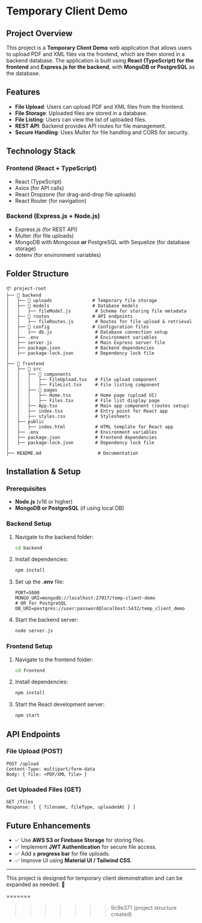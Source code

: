 # Temporary Client Demo

## Project Overview
This project is a **Temporary Client Demo** web application that allows users to upload PDF and XML files via the frontend, which are then stored in a backend database. The application is built using **React (TypeScript) for the frontend** and **Express.js for the backend**, with **MongoDB or PostgreSQL** as the database.

## Features
- **File Upload**: Users can upload PDF and XML files from the frontend.
- **File Storage**: Uploaded files are stored in a database.
- **File Listing**: Users can view the list of uploaded files.
- **REST API**: Backend provides API routes for file management.
- **Secure Handling**: Uses Multer for file handling and CORS for security.

## Technology Stack
### Frontend (React + TypeScript)
- React (TypeScript)
- Axios (for API calls)
- React Dropzone (for drag-and-drop file uploads)
- React Router (for navigation)

### Backend (Express.js + Node.js)
- Express.js (for REST API)
- Multer (for file uploads)
- MongoDB with Mongoose **or** PostgreSQL with Sequelize (for database storage)
- dotenv (for environment variables)

## Folder Structure
```
📦 project-root
├── 📂 backend
│   ├── 📂 uploads               # Temporary file storage
│   ├── 📂 models                # Database models
│   │   ├── fileModel.js         # Schema for storing file metadata
│   ├── 📂 routes                # API endpoints
│   │   ├── fileRoutes.js        # Routes for file upload & retrieval
│   ├── 📂 config                # Configuration files
│   │   ├── db.js                # Database connection setup
│   ├── .env                     # Environment variables
│   ├── server.js                # Main Express server file
│   ├── package.json             # Backend dependencies
│   ├── package-lock.json        # Dependency lock file
│
├── 📂 frontend
│   ├── 📂 src
│   │   ├── 📂 components
│   │   │   ├── FileUpload.tsx   # File upload component
│   │   │   ├── FileList.tsx     # File listing component
│   │   ├── 📂 pages
│   │   │   ├── Home.tsx         # Home page (upload UI)
│   │   │   ├── Files.tsx        # File list display page
│   │   ├── App.tsx              # Main app component (routes setup)
│   │   ├── index.tsx            # Entry point for React app
│   │   ├── styles.css           # Stylesheets
│   ├── public
│   │   ├── index.html           # HTML template for React app
│   ├── .env                     # Environment variables
│   ├── package.json             # Frontend dependencies
│   ├── package-lock.json        # Dependency lock file
│
├── README.md                     # Documentation
```

## Installation & Setup
### Prerequisites
- **Node.js** (v16 or higher)
- **MongoDB or PostgreSQL** (if using local DB)

### Backend Setup
1. Navigate to the backend folder:
   ```sh
   cd backend
   ```
2. Install dependencies:
   ```sh
   npm install
   ```
3. Set up the **.env** file:
   ```env
   PORT=5000
   MONGO_URI=mongodb://localhost:27017/temp-client-demo
   # OR for PostgreSQL
   DB_URI=postgres://user:password@localhost:5432/temp_client_demo
   ```
4. Start the backend server:
   ```sh
   node server.js
   ```

### Frontend Setup
1. Navigate to the frontend folder:
   ```sh
   cd frontend
   ```
2. Install dependencies:
   ```sh
   npm install
   ```
3. Start the React development server:
   ```sh
   npm start
   ```

## API Endpoints
### File Upload (POST)
```
POST /upload
Content-Type: multipart/form-data
Body: { file: <PDF/XML file> }
```
### Get Uploaded Files (GET)
```
GET /files
Response: [ { filename, fileType, uploadedAt } ]
```

## Future Enhancements
- ✅ Use **AWS S3 or Firebase Storage** for storing files.
- ✅ Implement **JWT Authentication** for secure file access.
- ✅ Add a **progress bar** for file uploads.
- ✅ Improve UI using **Material UI / Tailwind CSS**.

---

This project is designed for temporary client demonstration and can be expanded as needed. 🚀

=======
>>>>>>> 9c9e371 (project structure created)
